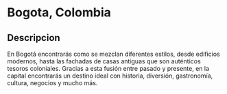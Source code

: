 # Bogota, Colombia

## Descripcion
En Bogotá encontrarás como se mezclan diferentes estilos, desde edificios modernos, hasta las fachadas de casas antiguas que son auténticos tesoros coloniales. Gracias a esta fusión entre pasado y presente, en la capital encontrarás un destino ideal con historia, diversión, gastronomía, cultura, negocios y mucho más.

